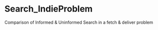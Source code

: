 # Search_IndieProblem
Comparison of Informed &amp; Uninformed Search in a fetch &amp; deliver problem
